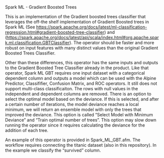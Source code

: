 Spark ML - Gradient Boosted Trees 

This is an implementation of the Gradient boosted trees classifier that leverages the off-the shelf implementation of Gradient Boosted trees in Spark ML (See https://spark.apache.org/docs/latest/ml-classification-regression.html#gradient-boosted-tree-classifier) and (https://spark.apache.org/docs/latest/api/scala/index.html#org.apache.spark.ml.classification.GBTClassifier). The operator should be faster and more robust on input features with many distinct values than the original Gradient Boosted Trees Classifier. 

Other than these differences, this operator has the same inputs and outputs to the Gradient Boosted Tree Classifier already in the product. Like that operator, Spark ML GBT requires one input dataset with a categorical dependent column and outputs a model which can be used with the Alpine Predictor, Classififier, Confusion Matrix, and ROC operators. It still does not support multi-class classificaiton. The rows with null values in the independent and dependent columns are removed.  There is an option to select the optimal model based on the deviance. If this is selected, and after a certain number of iterations, the model deviance reaches a local minimum, we will return an ensemble model with only the trees that improved the deviance. This option is called “Select Model with Minimum Deviance” and “Train optimal number of trees”. This option may slow down running the operator since it requires calculating the deviance for the addition of each tree. 

An example of this operator is provided in Spark_ML_GBT.afm. The workflow requires connecting the titanic dataset (also in this repository). In the example we classify the “survived” column. 

